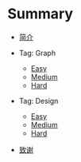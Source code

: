# Summary

* [简介](README.md)
* Tag: Graph
	- [Easy](./contents/Graph/easy.md)
	- [Medium](./contents/Graph/medium.md)
	- [Hard](./contents/Graph/hard.md)
* Tag: Design
  - [Easy](./contents/Design/easy.md)
  - [Medium](./contents/Design/medium.md)
  - [Hard](./contents/Design/hard.md)

* [致谢](https://hannahtang.github.io/)

